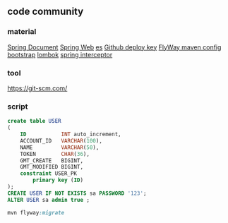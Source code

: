 ## code community

### material
[Spring Document](https://spring.io/guides)
[Spring Web](https://spring.io/guides/gs/serving-web-content/)
[es](https://elasticsearch.cn/explore/)
[Github deploy key]()
[FlyWay maven config](https://flywaydb.org/getstarted/firststeps/maven)
[bootstrap](https://v3.bootcss.com/css/)
[lombok](https://projectlombok.org/ )
[spring interceptor](https://docs.spring.io/spring/docs/5.0.3.RELEASE/spring-framework-reference/web.html#mvc-handlermapping-interceptor)

### tool
https://git-scm.com/

### script
```sql
create table USER
(
    ID           INT auto_increment,
    ACCOUNT_ID   VARCHAR(100),
    NAME         VARCHAR(50),
    TOKEN        CHAR(36),
    GMT_CREATE   BIGINT,
    GMT_MODIFIED BIGINT,
    constraint USER_PK
        primary key (ID)
);
CREATE USER IF NOT EXISTS sa PASSWORD '123';
ALTER USER sa admin true ;


```
```css
mvn flyway:migrate
```